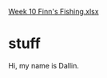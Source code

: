 [Week 10 Finn's Fishing.xlsx](https://github.com/dallintalbot/stuff/files/8522415/Week.10.Finn.s.Fishing.xlsx)
# stuff

Hi, my name is Dallin.